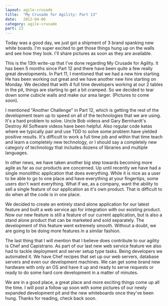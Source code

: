 ```yaml
---
layout: agile-crusade
title:  "My Crusade for Agility: Part 13"
date:   2012-04-06
category: agile-crusade
part: 13
---
```



Today was a good day, we just got a shipment of 3 brand spanking new white
boards. I'm super excited to get those things hung up on the walls and see how
they look. I'll share pictures as soon as they are available.

This is the 13th write-up that I've done regarding My Crusade for Agility. It has
been 5 months since Part 12 and there have been quite a few really great
developments. In Part 11, I mentioned that we had a new hire starting. He has
been working out great and we have another new hire starting on Monday. We
decided that with 4 full time developers working at our 2 tables in the pit,
things are starting to get a bit cramped. So we decided to tear down some cubicle
walls and make our area larger. (Pictures to come soon).



I mentioned "Another Challenge" in Part 12, which is getting the rest of the
development team up to speed on all of the technologies that we are using. It's a
hard problem to solve. Uncle Bob videos and Gary Bernhardt's Destroy All Software
videos have been helpful. Also regular code katas where we typically pair and use
TDD to solve some problem have yielded positive results. It's difficult to work a
full time job and within that time teach and learn a completely new technology,
or I should say a completely new category of technology that includes dozens of
libraries and multiple languages.

In other news, we have taken another big step towards becoming more agile as far
as our products are concerned. Up until recently we have had a single monolithic
application that does everything. While it is nice as a user to be able to go to
one place and have everything at your fingertips, some users don't want
everything. What if we, as a company, want the ability to sell a single feature
of our application as it's own product. That is difficult to do when all the code
is in one place.

We decided to create an entirely stand alone application for our latest feature
and built a web service api for integration with our existing product. Now our
new feature is still a feature of our current application, but is also a stand
alone product that can be marketed and sold separately. The development of this
feature went extremely smooth. Without a doubt, we are going to be doing more
features in a similar fashion.

The last thing that I will mention that I believe does contribute to our agility
is Chef and Capistrano. As part of our last new web service feature we also had
to tackle deployment and server setup type tasks. Being developers we automated
it. We have Chef recipes that set up our web servers, database servers and even
our development machines. We can get some brand new hardware with only an OS and
have it up and ready to serve requests or ready to do some hard core development
in a matter of minutes.

We are in a good place, a great place and more exciting things come up all the
time. I will post a follow up soon with some pictures of our newly expanded
development pit and the new whiteboards once they've been hung. Thanks for
reading, check back soon.
